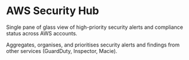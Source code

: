 # AWS Security Hub

Single pane of glass view of high-priority security alerts and compliance status across AWS accounts.

Aggregates, organises, and prioritises security alerts and findings from other services (GuardDuty, Inspector, Macie).
